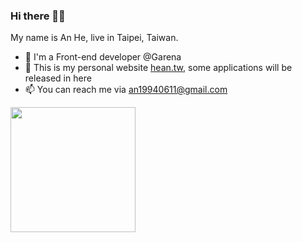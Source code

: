 ### Hi there 👋😃

My name is An He, live in Taipei, Taiwan. 

- 💼 I'm a Front-end developer @Garena
- 🌱 This is my personal website [hean.tw](https://hean.tw), some applications will be released in here
- 📫 You can reach me via an19940611@gmail.com  

<img height=200 src="https://github-readme-stats-git-masterrstaa-rickstaa.vercel.app/api/top-langs/?username=an-0611&layout=compact&langs_count=10" />
<!-- <img height=200 src="https://github-readme-stats-git-masterrstaa-rickstaa.vercel.app/api?username=an-0611&show_icons=true&count_private=true&line_height=28&card_width=450&include_all_commits=true" /> -->



<!--
**an-0611/an-0611** is a ✨ _special_ ✨ repository because its `README.md` (this file) appears on your GitHub profile.

Here are some ideas to get you started:

- 🔭 I’m currently working on ...
- 🌱 I’m currently learning ...
- 👯 I’m looking to collaborate on ...
- 🤔 I’m looking for help with ...
- 💬 Ask me about ...
- 📫 How to reach me: ...
- 😄 Pronouns: ...
- ⚡ Fun fact: ...
-->

